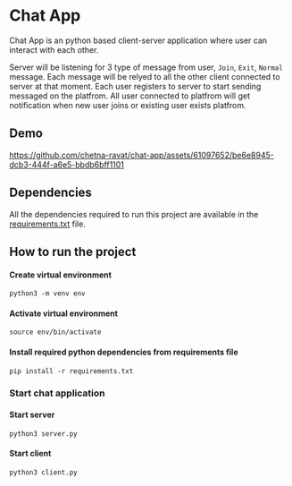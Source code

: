 # Chat App

Chat App is an python based client-server application where user can interact with each other.

Server will be listening for 3 type of message from user, `Join`, `Exit`, `Normal` message.
Each message will be relyed to all the other client connected to server at that moment.
Each user registers to server to start sending messaged on the platfrom.
All user connected to platfrom will get notification when new user joins or existing user exists platfrom.

## Demo
https://github.com/chetna-ravat/chat-app/assets/61097652/be6e8945-dcb3-444f-a6e5-bbdb6bff1101


## Dependencies

All the dependencies required to run this project are available in the [requirements.txt](https://github.com/chetna-ravat/chat-app/blob/main/requirements.txt) file.

## How to run the project

#### Create virtual environment
```shell
python3 -m venv env
```

#### Activate virtual environment
```shell
source env/bin/activate
```

#### Install required python dependencies from requirements file
```shell
pip install -r requirements.txt
```

### Start chat application

#### Start server
```shell
python3 server.py
```

#### Start client
```shell
python3 client.py
```

